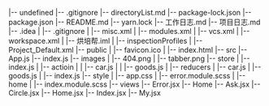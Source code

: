 |-- undefined
    |-- .gitignore
    |-- directoryList.md
    |-- package-lock.json
    |-- package.json
    |-- README.md
    |-- yarn.lock
    |-- 工作日志.md
    |-- 项目日志.md
    |-- .idea
    |   |-- .gitignore
    |   |-- misc.xml
    |   |-- modules.xml
    |   |-- vcs.xml
    |   |-- workspace.xml
    |   |-- 烘培帮.iml
    |   |-- inspectionProfiles
    |       |-- Project_Default.xml
    |-- public
    |   |-- favicon.ico
    |   |-- index.html
    |-- src
        |-- App.js
        |-- index.js
        |-- images
        |   |-- 404.png
        |   |-- tabber.png
        |-- store
        |   |-- index.js
        |   |-- actioin
        |   |   |-- car.js
        |   |   |-- goods.js
        |   |-- reducers
        |       |-- car.js
        |       |-- goods.js
        |       |-- index.js
        |-- style
        |   |-- app.css
        |   |-- error.module.scss
        |   |-- home
        |       |-- index.module.scss
        |-- views
            |-- Error.jsx
            |-- Home
                |-- Ask.jsx
                |-- Circle.jsx
                |-- Home.jsx
                |-- Index.jsx
                |-- My.jsx
